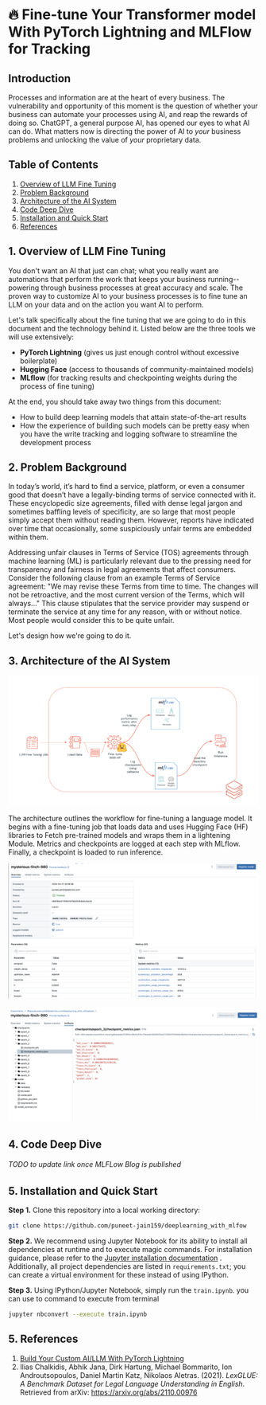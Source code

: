 # 🔥 Fine-tune Your Transformer model With PyTorch Lightning and MLFlow for Tracking

## Introduction

Processes and information are at the heart of every business. The vulnerability and
opportunity of this moment is the question of whether your business can automate your
processes using AI, and reap the rewards of doing so. ChatGPT, a general purpose AI, has
opened our eyes to what AI can do. What matters now is directing the power of AI to *your*
business problems and unlocking the value of *your* proprietary data. 

## Table of Contents

1. [Overview of LLM Fine Tuning](#1-overview-of-llm-fine-tuning)
2. [Problem Background](#2-problem-background)
3. [Architecture of the AI System](#3-architecture-of-the-ai-system)
4. [Code Deep Dive](#4-code-deep-dive)
5. [Installation and Quick Start](#5-installation-and-quick-start)
6. [References](#6-references)

## 1. Overview of LLM Fine Tuning

You don't want an AI that just can chat; what you really want are automations that perform
the work that keeps your business running--powering through business processes at
great accuracy and scale. The proven way to customize AI to your business
processes is to fine tune an LLM on your data and on the action you want AI to perform.

Let's talk specifically about the fine tuning that we are going to do in this document
and the technology behind it. Listed below are the three tools we will use extensively:

- **PyTorch Lightning** (gives us just enough control without excessive boilerplate)
- **Hugging Face** (access to thousands of community-maintained models)
- **MLflow** (for tracking results and checkpointing weights during the process of fine tuning)

At the end, you should take away two things from this document:

- How to build deep learning models that attain state-of-the-art results
- How the experience of building such models can be pretty easy when you have the write tracking and logging software to streamline the development process


## 2. Problem Background

In today’s world, it’s hard to find a service, platform, or even a consumer good that doesn’t have a legally-binding terms of service connected with it. These encyclopedic size agreements, filled with dense legal jargon and sometimes baffling levels of specificity, are so large that most people simply accept them without reading them. However, reports have indicated over time that occasionally, some suspiciously unfair terms are embedded within them.

Addressing unfair clauses in Terms of Service (TOS) agreements through machine learning (ML) is particularly relevant due to the pressing need for transparency and fairness in legal agreements that affect consumers. Consider the following clause from an example Terms of Service agreement: "We may revise these Terms from time to time. The changes will not be retroactive, and the most current version of the Terms, which will always..." This clause stipulates that the service provider may suspend or terminate the service at any time for any reason, with or without notice. Most people would consider this to be quite unfair. 


Let's design how we're going to do it.

## 3. Architecture of the AI System
![Architecture](img/architecture.png "Overview of The Architecture")

The architecture outlines the workflow for fine-tuning a language model. It begins with a fine-tuning job that loads data and uses Hugging Face (HF) libraries to Fetch pre-trained models and wraps them in a lightening Module. Metrics and checkpoints are logged at each step with MLflow. Finally, a checkpoint is loaded to run inference.

![metrics](img/metrics.png "Metrics logged in MLFlow")

![checkpoint](img/Checkpoint.png "Checkpoints logged during training")

## 4. Code Deep Dive

###### TODO to update link once MLFLow Blog is published

## 5. Installation and Quick Start

**Step 1.** Clone this repository into a local working directory:

```sh
git clone https://github.com/puneet-jain159/deeplearning_with_mlfow
```

**Step 2.** We recommend using Jupyter Notebook for its ability to install all dependencies at runtime and to execute magic commands. For installation guidance, please refer to the [Jupyter installation documentation](https://jupyter.org/install) . Additionally, all project dependencies are listed in `requirements.txt`; you can create a virtual environment for these instead of using IPython.



**Step 3.** Using IPython/Jupyter Notebook, simply run the `train.ipynb`. you can use to command to execute from terminal 

```sh
jupyter nbconvert --execute train.ipynb
```


## 5. References
1. [Build Your Custom AI/LLM With PyTorch Lightning](https://medium.com/@jz77/build-your-custom-ai-llm-with-pytorch-lightning-4eeb943dd88a)
2. Ilias Chalkidis, Abhik Jana, Dirk Hartung, Michael Bommarito, Ion Androutsopoulos,
Daniel Martin Katz, Nikolaos Aletras. (2021). *LexGLUE: A Benchmark Dataset for Legal
Language Understanding in English*. Retrieved from arXiv: https://arxiv.org/abs/2110.00976